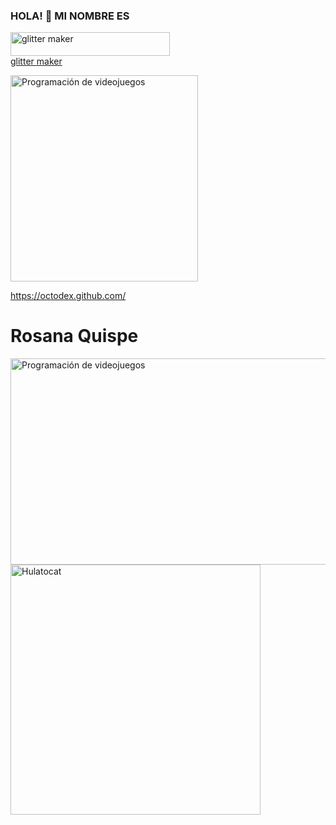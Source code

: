 ### HOLA! 👋   MI NOMBRE ES
<a href="https://picasion.com/gl/gmsf/"><img src="https://i.picasion.com/gl/92/gmsf.gif" width="255" height="38" border="0" alt="glitter maker" /></a><br /><a href="https://picasion.com/gl/gmsf/">glitter maker</a>

<img class="alignnone size-full wp-image-8007 entered lazyloaded" src="https://octodex.github.com/images/mona-the-rivetertocat.png" alt="Programación de videojuegos" width="300" height="330" data-lazy-src="[https://experienciajoven.com/wp-content/uploads/2020/11/programacion_gamer_001.gif](https://octodex.github.com/images/mona-the-rivetertocat.png)" data-ll-status="loaded">

https://octodex.github.com/
# Rosana Quispe 

<img class="alignnone size-full wp-image-8007 entered lazyloaded" src="https://experienciajoven.com/wp-content/uploads/2020/11/programacion_gamer_001.gif" alt="Programación de videojuegos" width="700" height="330" data-lazy-src="https://experienciajoven.com/wp-content/uploads/2020/11/programacion_gamer_001.gif" data-ll-status="loaded">

<img class="d-block width-fit height-auto rounded-1" src="/images/hula_loop_octodex03.gif" data-src="/images/hula_loop_octodex03.gif" data-srcset="/images/hula_loop_octodex03.gif 1x" alt="Hulatocat" width="400" height="400" srcset="/images/hula_loop_octodex03.gif 1x">
